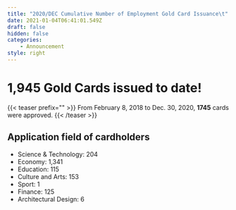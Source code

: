 ```yaml
---
title: "2020/DEC Cumulative Number of Employment Gold Card Issuance\t"
date: 2021-01-04T06:41:01.549Z
draft: false
hidden: false
categories:
    - Announcement
style: right
---
```


# 1,945 Gold Cards issued to date!

{{< teaser prefix="" >}}
From February 8, 2018 to Dec. 30, 2020, **1745** cards were approved.
{{< /teaser >}}

## Application field of cardholders

-   Science & Technology: 204
-   Economy: 1,341
-   Education: 115
-   Culture and Arts: 153
-   Sport: 1
-   Finance: 125
-   Architectural Design: 6
